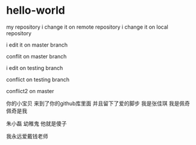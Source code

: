 # hello-world
my repository
i change it on remote repository
i change it on local repository

i edit it on master branch

conflit on master branch

i edit on testing branch

conflict on testing branch

conflict2 on master

你的小宝贝 来到了你的github库里面 并且留下了爱的脚步
我是张佳琪 我是佩奇 佩奇是我 

朱小磊 幼稚鬼 他就是傻子

我永远爱戴钱老师